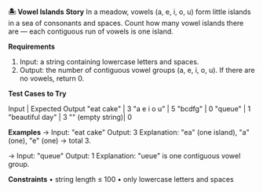 **🏝️ Vowel Islands**
**Story**
In a meadow, vowels (a, e, i, o, u) form little islands in a sea of consonants and spaces. Count how many vowel islands there are — each contiguous run of vowels is one island.

**Requirements**
1.	Input: a string containing lowercase letters and spaces.
2.	Output: the number of contiguous vowel groups (a, e, i, o, u). If there are no vowels, return 0.



**Test Cases to Try**

   Input         |	 Expected Output
"eat cake"	     |       3
"a e i o u"   	  |       5
"bcdfg"	        |       0
"queue"	        |       1
"beautiful day"  |       3
"" (empty string)|       0



**Examples**
-> Input: "eat cake"
   Output: 3
   Explanation: "ea" (one island), "a" (one), "e" (one) → total 3.


-> Input: "queue"
   Output: 1
   Explanation: "ueue" is one contiguous vowel group.


**Constraints**
•	string length ≤ 100
•	only lowercase letters and spaces

